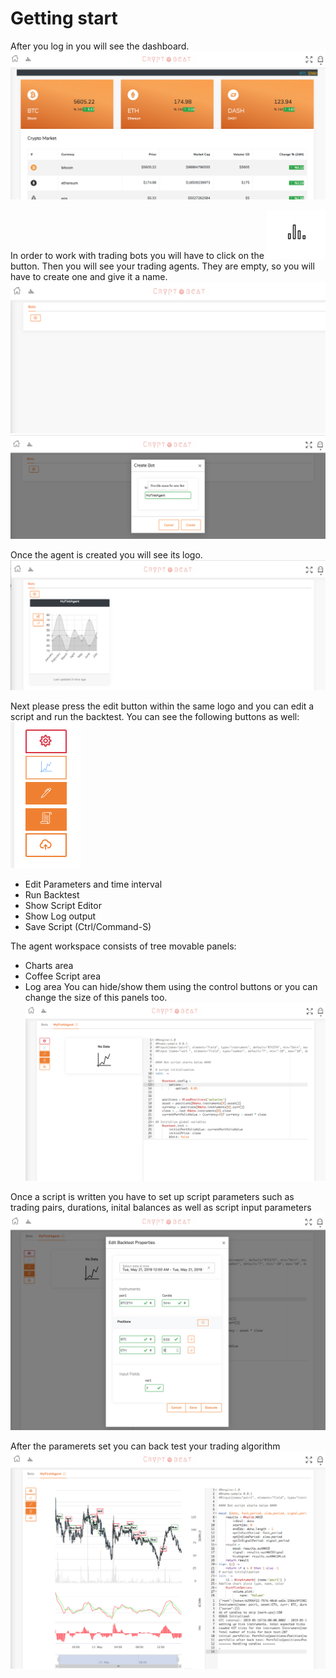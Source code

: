 # Getting start

After you log in you will see the dashboard. 
![dashboard](https://github.com/cryptobeat/Strategies/blob/master/pictures/dashboard.png)

In order to work with trading bots you will have to click on the ![workspace button](https://github.com/cryptobeat/Strategies/blob/master/pictures/tr.png)  button. Then you will see your trading agents. They are empty, so you will have to create one and give it a name.
![chart](https://github.com/cryptobeat/Strategies/blob/master/pictures/new_bot.png)
![chart](https://github.com/cryptobeat/Strategies/blob/master/pictures/create_bot.png)

Once the agent is created you will see its logo.
![chart](https://github.com/cryptobeat/Strategies/blob/master/pictures/bot_created.png)

Next please press the edit button within the same logo and you can edit a script and run the backtest.
You can see the following buttons as well:
![chart](https://github.com/cryptobeat/Strategies/blob/master/pictures/control_buttons.png)
- Edit Parameters and time interval
- Run Backtest 
- Show Script Editor
- Show Log output 
- Save Script (Ctrl/Command-S)

The agent workspace consists of tree movable panels:
- Charts area
- Coffee Script area
- Log area
You can hide/show them using the control buttons or you can change the size of this panels too.
![chart](https://github.com/cryptobeat/Strategies/blob/master/pictures/bot_panels.png)

Once a script is written you have to set up script parameters such as trading pairs, durations, inital balances as well as script input parameters
![chart](https://github.com/cryptobeat/Strategies/blob/master/pictures/bot_params.png)

After the paramerets set you can back test your trading algorithm
![chart](https://github.com/cryptobeat/Strategies/blob/master/pictures/backtest.png)